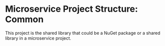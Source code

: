 # Microservice Project Structure: Common
This project is the shared library that could be a NuGet package or a shared library in a microservice project.
